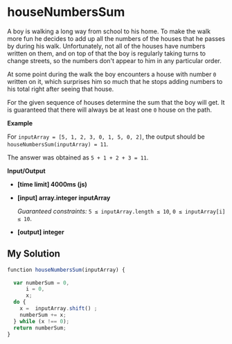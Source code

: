 # houseNumbersSum
﻿A boy is walking a long way from school to his home. To make the walk more fun he decides to add up all the numbers of the houses that he passes by during his walk. Unfortunately, not all of the houses have numbers written on them, and on top of that the boy is regularly taking turns to change streets, so the numbers don't appear to him in any particular order.

At some point during the walk the boy encounters a house with number `0` written on it, which surprises him so much that he stops adding numbers to his total right after seeing that house.

For the given sequence of houses determine the sum that the boy will get. It is guaranteed that there will always be at least one `0` house on the path.

**Example**

For `inputArray = [5, 1, 2, 3, 0, 1, 5, 0, 2]`, the output should be
`houseNumbersSum(inputArray) = 11`.

The answer was obtained as `5 + 1 + 2 + 3 = 11`.

**Input/Output**

*   **[time limit] 4000ms (js)**

*   **[input] array.integer inputArray**

    _Guaranteed constraints:_
    `5 ≤ inputArray.length ≤ 10`,
    `0 ≤ inputArray[i] ≤ 10`.

*   **[output] integer**


## My Solution
```javascript
﻿function houseNumbersSum(inputArray) {
​
  var numberSum = 0,
      i = 0,
      x;
  do {
    x =  inputArray.shift() ;
    numberSum += x;
  } while (x !== 0);
  return numberSum;
}
​
```
